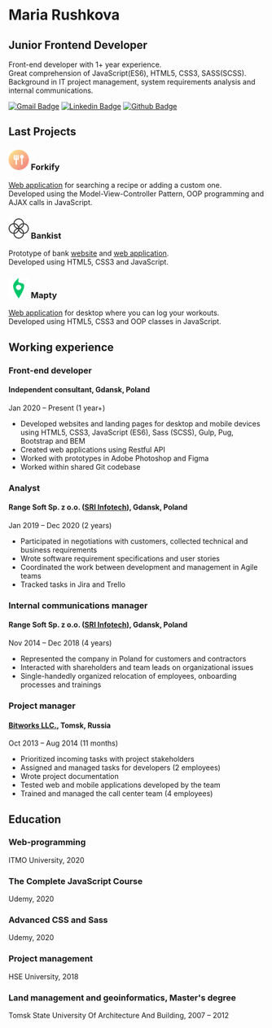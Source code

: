 # Maria Rushkova 
## Junior Frontend Developer
Front-end developer with 1+ year experience.  
Great comprehension of JavaScript(ES6), HTML5, CSS3, SASS(SCSS).  
Background in IT project management, system requirements analysis and internal communications.  
 
[![Gmail Badge](https://img.shields.io/badge/-Gmail-BB001B?style=flat-square&logo=Gmail&logoColor=white)](mailto:maryrushkova@gmail.com)
[![Linkedin Badge](https://img.shields.io/badge/-LinkedIn-0e76a8?style=flat-square&logo=Linkedin&logoColor=white)](https://www.linkedin.com/in/maria-rushkova/)
[![Github Badge](https://img.shields.io/badge/-Github-333?style=flat-square&logo=Github&logoColor=f5f5f5)](https://github.com/mrushkova) 


## Last Projects

### ![](https://github.com/mrushkova/forkify/blob/master/src/img/favicon-s.png) Forkify
[Web application](https://mrushkova.github.io/forkify/) for searching a recipe or adding a custom one.   
Developed using the Model-View-Controller Pattern, OOP programming and AJAX calls in JavaScript. 

### ![](https://github.com/mrushkova/bankist-app/blob/master/img/logo-icon-s.png) Bankist 
Prototype of bank [website](https://mrushkova.github.io/bankist-app/) and [web application](https://mrushkova.github.io/bankist-app/app.html).  
Developed using HTML5, CSS3 and JavaScript. 

### ![](https://github.com/mrushkova/mapty/blob/master/icon-s.png) Mapty 
[Web application](https://mrushkova.github.io/mapty/) for desktop where you can log your workouts.  
Developed using HTML5, CSS3 and OOP classes in JavaScript.
 
## Working experience

### Front-end developer 
#### Independent consultant, Gdansk, Poland
Jan 2020 – Present (1 year+) 
- Developed websites and landing pages for desktop and mobile devices using HTML5, CSS3, JavaScript (ES6), Sass (SCSS), Gulp, Pug, Bootstrap and BEM
- Created web applications using Restful API
- Worked with prototypes in Adobe Photoshop and Figma
- Worked within shared Git codebase

### Analyst
#### Range Soft Sp. z o.o. ([SRI Infotech](https://sriinfotech.com/about-us/)), Gdansk, Poland
Jan 2019 – Dec 2020 (2 years) 
- Participated in negotiations with customers, collected technical and business requirements 
- Wrote software requirement specifications and user stories
- Coordinated the work between development and management in Agile teams
- Tracked tasks in Jira and Trello 

### Internal communications manager 
#### Range Soft Sp. z o.o. ([SRI Infotech](https://sriinfotech.com/about-us/)), Gdansk, Poland
Nov 2014 – Dec 2018 (4 years)  
- Represented the company in Poland for customers and contractors
- Interacted with shareholders and team leads on organizational issues 
- Single-handedly organized relocation of employees, onboarding processes and trainings  

### Project manager 
#### [Bitworks LLC.](https://bitworks.software/en/), Tomsk, Russia
Oct 2013 – Aug 2014 (11 months) 
- Prioritized incoming tasks with project stakeholders
- Assigned and managed tasks for developers (2 employees)
- Wrote project documentation
- Tested web and mobile applications developed by the team
- Trained and managed the call center team (4 employees) 

## Education

### Web-programming 
ITMO University, 2020

### The Complete JavaScript Course
Udemy, 2020

### Advanced CSS and Sass
Udemy, 2020

### Project management 
HSE University, 2018 

### Land management and geoinformatics, Master's degree
Tomsk State University Of Architecture And Building, 2007 – 2012 


